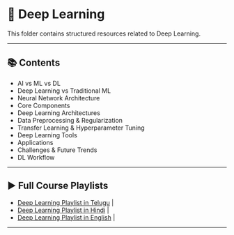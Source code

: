 # 📂 Deep Learning

This folder contains structured resources related to Deep Learning.

---

## 📚 Contents

- AI vs ML vs DL
- Deep Learning vs Traditional ML
- Neural Network Architecture
- Core Components
- Deep Learning Architectures
- Data Preprocessing & Regularization
- Transfer Learning & Hyperparameter Tuning
- Deep Learning Tools
- Applications
- Challenges & Future Trends
- DL Workflow

---

## ▶️ Full Course Playlists


- [Deep Learning Playlist in Telugu](https://www.youtube.com/playlist?list=PLyF1CC0ulLGDqDtGNRlfGJagG4fUC4qVt) |
- [Deep Learning Playlist in Hindi](https://www.youtube.com/playlist?list=PLtCBuHKmdxOdO88sgcFyDdL5ATg1WY-_U) |
- [Deep Learning Playlist in English](https://www.youtube.com/playlist?list=PLeo1K3hjS3uu7CxAacxVndI4bE_o3BDtO) |

---
